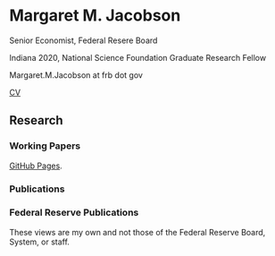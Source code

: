 # Margaret M. Jacobson

Senior Economist, Federal Resere Board

Indiana 2020, National Science Foundation Graduate Research Fellow

Margaret.M.Jacobson at frb dot gov

[CV](https://github.com/MargaretJacobson/CV/blob/master/Jacobson-CV.pdf)

## Research
### Working Papers
[GitHub Pages](https://pages.github.com/).

### Publications

### Federal Reserve Publications



These views are my own and not those of the Federal Reserve Board, System, or staff.
